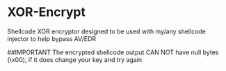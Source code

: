 # XOR-Encrypt
Shellcode XOR encryptor designed to be used with my/any shellcode injector to help bypass AV/EDR

##IMPORTANT
The encrypted shellcode output CAN NOT have null bytes (\x00), if it does change your key and try again
